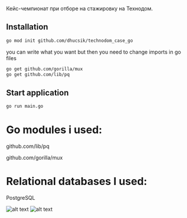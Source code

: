 Кейс-чемпионат при отборе на стажировку на Технодом.

## Installation

```bash
go mod init github.com/dhucsik/technodom_case_go
```
you can write what you want but then you need to change imports in go files

```bash
go get github.com/gorilla/mux
go get github.com/lib/pq 
```

## Start application

```bash
go run main.go
```
# Go modules i used: 

github.com/lib/pq

github.com/gorilla/mux

# Relational databases I used:

PostgreSQL


![alt text](https://github.com/dhucsik/technodom_case_go/blob/main/technodom1.jpg?raw=true)
![alt text](https://github.com/dhucsik/technodom_case_go/blob/main/technodom2.jpg?raw=true)
